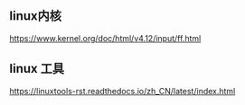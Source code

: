 ## linux内核
https://www.kernel.org/doc/html/v4.12/input/ff.html

## linux 工具
https://linuxtools-rst.readthedocs.io/zh_CN/latest/index.html